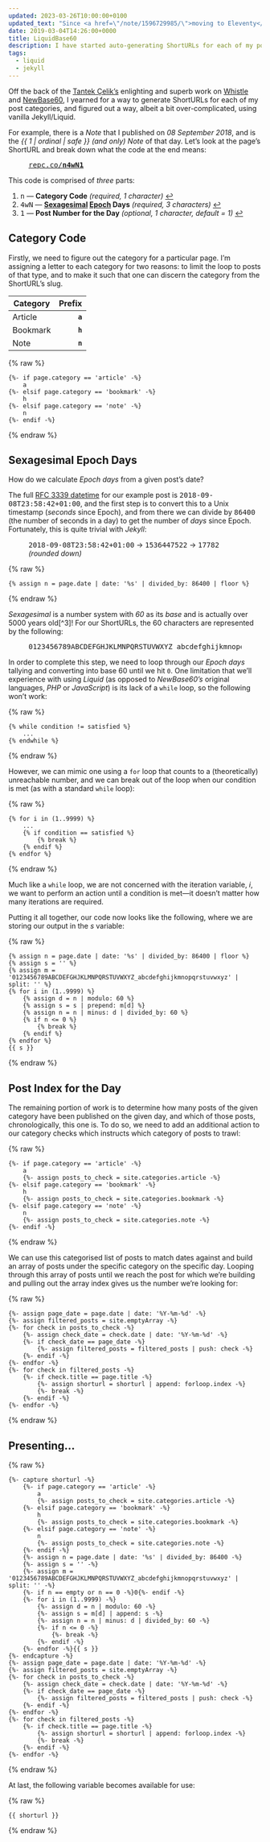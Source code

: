 ```yaml
---
updated: 2023-03-26T10:00:00+0100
updated_text: "Since <a href=\"/note/1596729985/\">moving to Eleventy</a> I have recreated this functionality using JavaScript in a similar way I did using Liquid. For all intents and purposes, everything in this article still stands, but if you'd like to see how I’m achieving this now, check out <a href=\"/article/automatic-shorturls/\">Generating Automatic ShortURLs with NewBase60</a>."
date: 2019-03-04T14:26:00+0000
title: LiquidBase60
description: I have started auto-generating ShortURLs for each of my posts, old and new, and opted to implement <a href="http://tantek.com">Tantek Çelik’s</a> <a href="http://tantek.pbworks.com/w/page/19402946/NewBase60" rel="external noopener"><abbr title="A base 60 numbering system using only ASCII numbers and letters">NewBase60</abbr></a> for representing the unique URLs, but I've done so with Liquid so it plays nicely with my Jekyll-powered website.
tags:
  - liquid
  - jekyll
---
```


Off the back of the [Tantek Çelik’s](http://tantek.com/) enlighting and superb work on [Whistle](http://tantek.pbworks.com/w/page/21743973/Whistle) and [NewBase60](http://tantek.pbworks.com/w/page/19402946/NewBase60), I yearned for a way to generate ShortURLs for each of my post categories, and figured out a way, albeit a bit over-complicated, using vanilla Jekyll/Liquid.

For example, there is a *Note* that I published on *08 September 2018*, and is the *{{ 1 | ordinal | safe }} (and only) Note* of that day. Let’s look at the page’s ShortURL and break down what the code at the end means:

<figure>
	<samp class=" [ beta ] " style="font-weight: var(--font-weight-regular);"><a href="https://repc.co/n4wN1" title="Permalink: Note from Saturday, September 8th, 2018">repc.co/<strong style="color: var(--color-bowhead);">n</strong><strong style="color: var(--color-maple);">4wN</strong><strong style="color: var(--color-liquid);">1</strong></a></samp>
</figure>

This code is comprised of *three* parts:

1. <samp class="strong" style="color: var(--color-bowhead);">n</samp> — **Category Code** *(required, 1 character)* <a href="#category-code">↩</a>
2. <samp class="strong" style="color: var(--color-maple);">4wN</samp> — **[Sexagesimal](https://en.wikipedia.org/wiki/Sexagesimal) [Epoch](https://en.wikipedia.org/wiki/Unix_time) Days** *(required, 3 characters)* <a href="#sexagesimal-epoch-days">↩</a>
3. <samp class="strong" style="color: var(--color-liquid);">1</samp> — **Post Number for the Day** *(optional, 1 character, default = 1)* <a href="#post-index-for-the-day">↩</a>

## Category Code

Firstly, we need to figure out the category for a particular page. I’m assigning a letter to each category for two reasons: to limit the loop to posts of that type, and to make it such that one can discern the category from the ShortURL’s slug.

| Category | Prefix  |
| -------- | ------: |
| Article  | **`a`** |
| Bookmark | **`h`** |
| Note	 | **`n`** |

{% raw %}
```liquid
{%- if page.category == 'article' -%}
	a
{%- elsif page.category == 'bookmark' -%}
	h
{%- elsif page.category == 'note' -%}
	n
{%- endif -%}
```
{% endraw %}

## Sexagesimal Epoch Days

How do we calculate *Epoch days* from a given post’s date?

The full [RFC 3339 datetime](https://tools.ietf.org/html/rfc3339) for our example post is <samp>2018-09-08T23:58:42+01:00</samp>, and the first step is to convert this to a Unix timestamp (*seconds* since Epoch), and from there we can divide by <samp>86400</samp> (the number of seconds in a day) to get the number of *days* since Epoch. Fortunately, this is quite trivial with *Jekyll*:

<figure>
	<p><samp>2018-09-08T23:58:42+01:00</samp> → <samp>1536447522</samp> → <samp>17782</samp> <em>(rounded down)</em></p>
</figure>

{% raw %}
```liquid
{% assign n = page.date | date: '%s' | divided_by: 86400 | floor %}
```
{% endraw %}

*Sexagesimal* is a number system with *60* as its *base* and is actually over 5000 years old[^3]! For our ShortURLs, the 60 characters are represented by the following:

<figure>
	<pre>0123456789ABCDEFGHJKLMNPQRSTUVWXYZ_abcdefghijkmnopqrstuvwxyz</pre>
</figure>

In order to complete this step, we need to loop through our *Epoch days* tallying and converting into base 60 until we hit `0`. One limitation that we’ll experience with using *Liquid* (as opposed to *NewBase60’s* original languages, *PHP* or *JavaScript*) is its lack of a `while` loop, so the following won’t work:

{% raw %}
```liquid
{% while condition != satisfied %}
	...
{% endwhile %}
```
{% endraw %}

However, we can mimic one using a `for` loop that counts to a (theoretically) unreachable number, and we can break out of the loop when our condition is met (as with a standard `while` loop):

{% raw %}
```liquid
{% for i in (1..9999) %}
	...
	{% if condition == satisfied %}
		{% break %}
	{% endif %}
{% endfor %}
```
{% endraw %}

Much like a `while` loop, we are not concerned with the iteration variable, <var>i</var>, we want to perform an action until a condition is met—it doesn’t matter how many iterations are required.

Putting it all together, our code now looks like the following, where we are storing our output in the <var>s</var> variable:

{% raw %}
```liquid
{% assign n = page.date | date: '%s' | divided_by: 86400 | floor %}
{% assign s = '' %}
{% assign m = '0123456789ABCDEFGHJKLMNPQRSTUVWXYZ_abcdefghijkmnopqrstuvwxyz' | split: '' %}
{% for i in (1..9999) %}
	{% assign d = n | modulo: 60 %}
	{% assign s = s | prepend: m[d] %}
	{% assign n = n | minus: d | divided_by: 60 %}
	{% if n <= 0 %}
		{% break %}
	{% endif %}
{% endfor %}
{{ s }}
```
{% endraw %}

## Post Index for the Day

The remaining portion of work is to determine how many posts of the given category have been published on the given day, and which of those posts, chronologically, this one is. To do so, we need to add an additional action to our category checks which instructs which category of posts to trawl:

{% raw %}
```liquid
{%- if page.category == 'article' -%}
	a
	{%- assign posts_to_check = site.categories.article -%}
{%- elsif page.category == 'bookmark' -%}
	h
	{%- assign posts_to_check = site.categories.bookmark -%}
{%- elsif page.category == 'note' -%}
	n
	{%- assign posts_to_check = site.categories.note -%}
{%- endif -%}
```
{% endraw %}

We can use this categorised list of posts to match dates against and build an array of posts under the specific category on the specific day. Looping through this array of posts until we reach the post for which we’re building and pulling out the array index gives us the number we’re looking for:

{% raw %}
```liquid
{%- assign page_date = page.date | date: '%Y-%m-%d' -%}
{%- assign filtered_posts = site.emptyArray -%}
{%- for check in posts_to_check -%}
	{%- assign check_date = check.date | date: '%Y-%m-%d' -%}
	{%- if check_date == page_date -%}
		{%- assign filtered_posts = filtered_posts | push: check -%}
	{%- endif -%}
{%- endfor -%}
{%- for check in filtered_posts -%}
	{%- if check.title == page.title -%}
		{%- assign shorturl = shorturl | append: forloop.index -%}
		{%- break -%}
	{%- endif -%}
{%- endfor -%}
```
{% endraw %}

## Presenting…

{% raw %}
```liquid
{%- capture shorturl -%}
	{%- if page.category == 'article' -%}
		a
		{%- assign posts_to_check = site.categories.article -%}
	{%- elsif page.category == 'bookmark' -%}
		h
		{%- assign posts_to_check = site.categories.bookmark -%}
	{%- elsif page.category == 'note' -%}
		n
		{%- assign posts_to_check = site.categories.note -%}
	{%- endif -%}
	{%- assign n = page.date | date: '%s' | divided_by: 86400 -%}
	{%- assign s = '' -%}
	{%- assign m = '0123456789ABCDEFGHJKLMNPQRSTUVWXYZ_abcdefghijkmnopqrstuvwxyz' | split: '' -%}
	{%- if n == empty or n == 0 -%}0{%- endif -%}
	{%- for i in (1..9999) -%}
		{%- assign d = n | modulo: 60 -%}
		{%- assign s = m[d] | append: s -%}
		{%- assign n = n | minus: d | divided_by: 60 -%}
		{%- if n <= 0 -%}
			{%- break -%}
		{%- endif -%}
	{%- endfor -%}{{ s }}
{%- endcapture -%}
{%- assign page_date = page.date | date: '%Y-%m-%d' -%}
{%- assign filtered_posts = site.emptyArray -%}
{%- for check in posts_to_check -%}
	{%- assign check_date = check.date | date: '%Y-%m-%d' -%}
	{%- if check_date == page_date -%}
		{%- assign filtered_posts = filtered_posts | push: check -%}
	{%- endif -%}
{%- endfor -%}
{%- for check in filtered_posts -%}
	{%- if check.title == page.title -%}
		{%- assign shorturl = shorturl | append: forloop.index -%}
		{%- break -%}
	{%- endif -%}
{%- endfor -%}
```
{% endraw %}

At last, the following variable becomes available for use:

{% raw %}
```liquid
{{ shorturl }}
```
{% endraw %}
